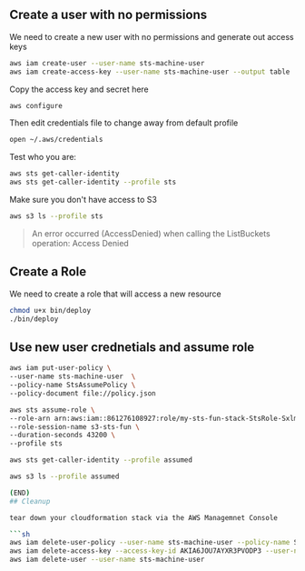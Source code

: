 ## Create a user with no permissions

We need to create a new user with no permissions and generate out access keys

```sh
aws iam create-user --user-name sts-machine-user
aws iam create-access-key --user-name sts-machine-user --output table
```

Copy the access key and secret here
```sh
aws configure
```

Then edit credentials file to change away from default profile

```sh
open ~/.aws/credentials 
```

Test who you are:

```sh
aws sts get-caller-identity
aws sts get-caller-identity --profile sts
```

Make sure you don't have access to S3

```sh
aws s3 ls --profile sts
```
> An error occurred (AccessDenied) when calling the ListBuckets operation: Access Denied

## Create a Role

We need to create a role that will access a new resource

```sh
chmod u+x bin/deploy
./bin/deploy
```

## Use new user crednetials and assume role

```sh
aws iam put-user-policy \
--user-name sts-machine-user  \
--policy-name StsAssumePolicy \
--policy-document file://policy.json
```

```sh
aws sts assume-role \
--role-arn arn:aws:iam::861276108927:role/my-sts-fun-stack-StsRole-Sxlm4bwfqcS5 \
--role-session-name s3-sts-fun \
--duration-seconds 43200 \
--profile sts
```

```sh
aws sts get-caller-identity --profile assumed
```

```sh
aws s3 ls --profile assumed

(END)
## Cleanup

tear down your cloudformation stack via the AWS Managemnet Console

```sh
aws iam delete-user-policy --user-name sts-machine-user --policy-name StsAssumePolicy
aws iam delete-access-key --access-key-id AKIA6JOU7AYXR3PVODP3 --user-name sts-machine-user
aws iam delete-user --user-name sts-machine-user
```